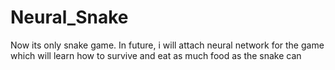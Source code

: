 # Neural_Snake


Now its only snake game. In future, i will attach neural network for the game which will learn how to survive and eat as much food as the snake can
